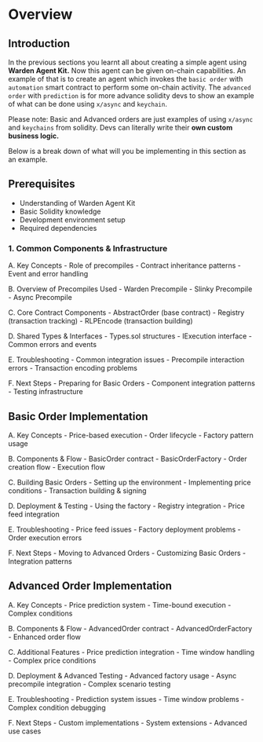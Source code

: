 ﻿---
sidebar_position: 1
---

# Overview

## Introduction

In the previous sections you learnt all about creating a simple agent using **Warden Agent Kit.** Now this agent can be given on-chain capabilities. An example of that is to create an agent which invokes the `basic order` with `automation` smart contract to perform some on-chain activity. The `advanced order` with `prediction` is for more advance solidity devs to show an example of what can be done using `x/async` and `keychain`.

Please note:  Basic and Advanced orders are just examples of using `x/async` and `keychains` from solidity. Devs can literally write their **own custom business logic.**

Below is a break down of what will you be implementing in this section as an example.

## Prerequisites

- Understanding of Warden Agent Kit
- Basic Solidity knowledge
- Development environment setup
- Required dependencies

### 1. Common Components & Infrastructure

   A. Key Concepts
      - Role of precompiles
      - Contract inheritance patterns
      - Event and error handling

   B. Overview of Precompiles Used
      - Warden Precompile
      - Slinky Precompile
      - Async Precompile

   C. Core Contract Components
      - AbstractOrder (base contract)
      - Registry (transaction tracking)
      - RLPEncode (transaction building)

   D. Shared Types & Interfaces
      - Types.sol structures
      - IExecution interface
      - Common errors and events

   E. Troubleshooting
      - Common integration issues
      - Precompile interaction errors
      - Transaction encoding problems

   F. Next Steps
      - Preparing for Basic Orders
      - Component integration patterns
      - Testing infrastructure

## Basic Order Implementation

   A. Key Concepts
      - Price-based execution
      - Order lifecycle
      - Factory pattern usage

   B. Components & Flow
      - BasicOrder contract
      - BasicOrderFactory
      - Order creation flow
      - Execution flow

   C. Building Basic Orders
      - Setting up the environment
      - Implementing price conditions
      - Transaction building & signing

   D. Deployment & Testing
      - Using the factory
      - Registry integration
      - Price feed integration

   E. Troubleshooting
      - Price feed issues
      - Factory deployment problems
      - Order execution errors

   F. Next Steps
      - Moving to Advanced Orders
      - Customizing Basic Orders
      - Integration patterns

## Advanced Order Implementation

   A. Key Concepts
      - Price prediction system
      - Time-bound execution
      - Complex conditions

   B. Components & Flow
      - AdvancedOrder contract
      - AdvancedOrderFactory
      - Enhanced order flow

   C. Additional Features
      - Price prediction integration
      - Time window handling
      - Complex price conditions

   D. Deployment & Advanced Testing
      - Advanced factory usage
      - Async precompile integration
      - Complex scenario testing

   E. Troubleshooting
      - Prediction system issues
      - Time window problems
      - Complex condition debugging

   F. Next Steps
      - Custom implementations
      - System extensions
      - Advanced use cases
